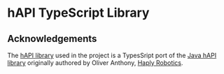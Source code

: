 # hAPI TypeScript Library 

## Acknowledgements 

The [hAPI library](https://github.com/Shared-Reality-Lab/auditory-haptic-graphics-browser/tree/main/src/hAPI) used in the project is a TypesSript port of the [Java hAPI library](https://gitlab.com/Haply/hAPI) originally authored by Oliver Anthony, [Haply Robotics](https://haply.co/). 
